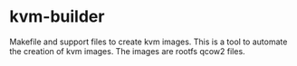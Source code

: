 # kvm-builder
Makefile and support files to create kvm images.
This is a tool to automate the creation of kvm images.
The images are rootfs qcow2 files.

